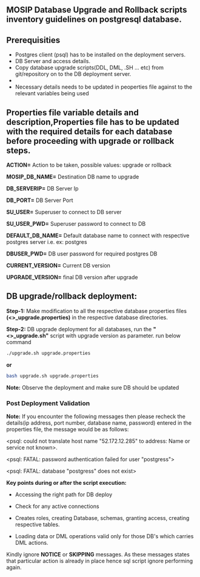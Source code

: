 ## MOSIP Database Upgrade and Rollback scripts inventory guidelines on postgresql database.
## Prerequisities
* Postgres client (psql) has to be installed on the deployment servers.
* DB Server and access details.
* Copy database upgrade scripts(DDL, DML, .SH ... etc) from git/repository on to the DB deployment server.
* 
* Necessary details needs to be updated in peoperties file against to the relevant variables being used 

## Properties file variable details and description,Properties file has to be updated with the required details for each database before proceeding with upgrade or rollback steps.

**ACTION=** Action to be taken, possible values: upgrade or rollback

**MOSIP_DB_NAME=** Destination DB name to upgrade

**DB_SERVERIP=** DB Server Ip

**DB_PORT=** DB Server Port

**SU_USER=** Superuser to connect to DB server

**SU_USER_PWD=** Superuser password to connect to DB

**DEFAULT_DB_NAME=** Default database name to connect with respective postgres server i.e. ex: postgres

**DBUSER_PWD=** DB user password for required postgres DB

**CURRENT_VERSION=** Current DB version

**UPGRADE_VERSION=** final DB version after upgrade

## DB upgrade/rollback deployment:
**Step-1:** Make modification to all the respective database properties files **(<<schema>>_upgrade.properties)** in the respective database directories.

**Step-2:** DB upgrade deployment for all databases, run the **"<<schema>>_upgrade.sh"** script with upgrade version as parameter. run below command

```bash
./upgrade.sh upgrade.properties
```
**or**
```bash
bash upgrade.sh upgrade.properties
```
**Note:** Observe the deployment and make sure DB should be updated
### Post Deployment Validation
**Note:** If you encounter the following messages then please recheck the details(ip address, port number, database name, password) entered in the properties file, the message would be as follows:

<psql: could not translate host name "52.172.12.285" to address: Name or service not known>.

<psql: FATAL:  password authentication failed for user "postgress">

<psql: FATAL:  database "postgress" does not exist>

**Key points during or after the script execution:**

* Accessing the right path for DB deploy

* Check for any active connections

* Creates roles, creating Database, schemas, granting access, creating respective tables.

* Loading data or DML operations valid only for those DB's which carries DML actions.

Kindly ignore **NOTICE** or **SKIPPING** messages. As these messages states that particular action is already in place hence sql script ignore performing again.